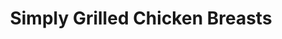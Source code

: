 ---
layout: recipe
title:  "Simply Grilled Chicken Breasts"
image: simply-grilled-chicken-breasts.jpg
imagecredit: http://www.foodnetwork.com/recipes/melissa-darabian/simply-grilled-chicken-breasts-recipe-1952483
dateAdded: 20170316

authorName: Melissa d'Arabian
authorURL: http://www.foodnetwork.com/profiles/talent/melissa-darabian
sourceName: Food Network
sourceURL: http://www.foodnetwork.com/recipes/melissa-darabian/simply-grilled-chicken-breasts-recipe-1952483
category: Poultry
yield: 4
prepTime: 15
cookTime: 35

ingredients:
- 1/4 cup vegetable oil
- 2 cloves garlic, smashed
- Kosher salt and freshly ground black pepper
- 4 boneless, skinless chicken breast halves
- Roasted Tomato and Onion Dipping Sauce

directions:
- In a small bowl, mix the vegetable oil with the smashed garlic, using a fork to help release the garlic flavor into the oil. Season the garlic mixture with salt, and pepper, to taste. Let sit for at least 15 minutes.
- Meanwhile, prep the chicken breasts. Rinse and dry the chicken thoroughly. Find the ridge along the side of the chicken breast, and carefully pull off the tender. Take each breast and pound gently to an even thickness. Do not pound too thin; the breast will not be completely uniform. If there is a skinny little triangular tip, go ahead and cut off and discard. Prep the tenders by slicing off any jagged edges. Liberally salt and pepper the chicken and allow to sit at room temperature for at least 15 minutes.
- Preheat the grill to hot.
- Once the chicken has rested, brush liberally with the garlic-infused vegetable oil.
- Place the chicken breasts on the hot grill, with the thicker portion facing the hotter part of your grill (usually the back).
- Allow the chicken breasts to cook undisturbed until char marks are made, about 4 minutes.
- Flip the chicken, keeping the thick part of the chicken toward the hot part of the flame, and cook until an instant-read thermometer inserted in the chicken reads 155 degrees F, about 3 more minutes.
- Place the chicken tenders on the grill and cook for 3 to 4 minutes total, turning halfway through.
- Allow the grilled chicken to rest for 5 minutes, covered, before serving.

---